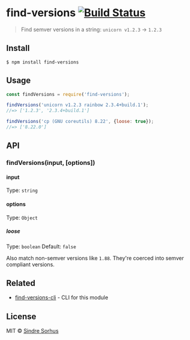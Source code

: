 # find-versions [![Build Status](https://travis-ci.com/sindresorhus/find-versions.svg?branch=master)](https://travis-ci.com/sindresorhus/find-versions)

> Find semver versions in a string: `unicorn v1.2.3` → `1.2.3`


## Install

```
$ npm install find-versions
```


## Usage

```js
const findVersions = require('find-versions');

findVersions('unicorn v1.2.3 rainbow 2.3.4+build.1');
//=> ['1.2.3', '2.3.4+build.1']

findVersions('cp (GNU coreutils) 8.22', {loose: true});
//=> ['8.22.0']
```


## API

### findVersions(input, [options])

#### input

Type: `string`

#### options

Type: `Object`

##### loose

Type: `boolean`
Default: `false`

Also match non-semver versions like `1.88`. They're coerced into semver compliant versions.


## Related

- [find-versions-cli](https://github.com/sindresorhus/find-versions-cli) - CLI for this module


## License

MIT © [Sindre Sorhus](https://sindresorhus.com)
